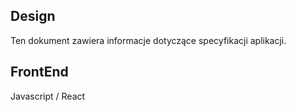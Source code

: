 ## Design
Ten dokument zawiera informacje dotyczące specyfikacji aplikacji.

## FrontEnd
Javascript / React

